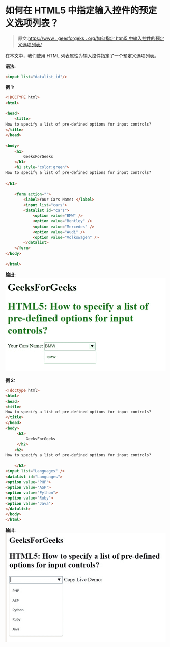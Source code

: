 # 如何在 HTML5 中指定输入控件的预定义选项列表？

> 原文:[https://www . geesforgeks . org/如何指定 html5 中输入控件的预定义选项列表/](https://www.geeksforgeeks.org/how-to-specify-a-list-of-pre-defined-options-for-input-controls-in-html5/)

在本文中，我们使用 HTML 列表属性为输入控件指定了一个预定义选项列表。

**语法:**

```html
<input list="datalist_id"/>
```

**例 1:**

```html
<!DOCTYPE html> 
<html> 

<head> 
    <title>
How to specify a list of pre-defined options for input controls? 
</title> 
</head> 

<body> 
    <h1> 
        GeeksForGeeks 
    </h1> 
    <h1 style="color:green"> 
How to specify a list of pre-defined options for input controls?

</h1> 

    <form action=""> 
        <label>Your Cars Name: </label> 
        <input list="cars"> 
        <datalist id="cars"> 
            <option value="BMW" /> 
            <option value="Bentley" /> 
            <option value="Mercedes" /> 
            <option value="Audi" /> 
            <option value="Volkswagen" /> 
        </datalist> 
    </form> 
</body> 

</html> 
```

**输出:**
![](img/e8f2ef30c399abf47364872bc73f526a.png)

**例 2:**

```html
<!doctype html>  
<html>  
<head>  
<title>
How to specify a list of pre-defined options for input controls?
</title>  
</head>  
<body>
     <h2>
         GeeksForGeeks
     </h2>
    <h2>
How to specify a list of pre-defined options for input controls?

    </h2>  
<input list="Languages" />   
<datalist id="Languages">  
<option value="PHP">  
<option value="ASP">  
<option value="Python">  
<option value="Ruby">  
<option value="Java">  
</datalist>  
</body>  
</html>  
```

**输出:**
![](img/f2e79b80eee0d6ed046f350ffe32f877.png)